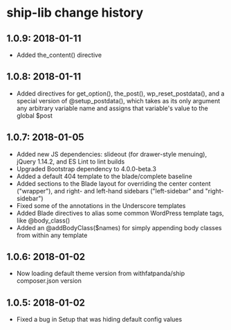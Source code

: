 # ship-lib change history

## 1.0.9: 2018-01-11
- Added the_content() directive

## 1.0.8: 2018-01-11
- Added directives for get_option(), the_post(), wp_reset_postdata(), and a special version of @setup_postdata(), which takes as its only argument any arbitrary variable name and assigns that variable's value to the global $post

## 1.0.7: 2018-01-05
- Added new JS dependencies: slideout (for drawer-style menuing), jQuery 1.14.2, and ES Lint to lint builds
- Upgraded Bootstrap dependency to 4.0.0-beta.3
- Added a default 404 template to the blade/complete baseline
- Added sections to the Blade layout for overriding the center content ("wrapper"), and right- and left-hand sidebars ("left-sidebar" and "right-sidebar")
- Fixed some of the annotations in the Underscore templates
- Added Blade directives to alias some common WordPress template tags, like @body_class() 
- Added an @addBodyClass($names) for simply appending body classes from within any template

## 1.0.6: 2018-01-02
- Now loading default theme version from withfatpanda/ship composer.json version

## 1.0.5: 2018-01-02
- Fixed a bug in Setup that was hiding default config values